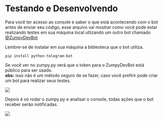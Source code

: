 # Testando e Desenvolvendo  

Para você ter acesso ao console e saber o que está acontecendo com o bot antes de enviar seu código, esse arquivo vai mostrar como você pode estar realizando testes em sua máquina local utlizando um outro bot chamado [@ZumpyDevBot](https://telegram.me/ZumpyDevBot)

Lembre-se de instalar em sua máquina a bibleoteca que o bot utiliza. 

    pip install python-telegram-bot
    
Se você ver no zumpy.py verá que o token para o ZumpyDevBot está público para ser usado.  
**obs:** isso não é um método seguro de se fazer, caso você prefirir pode criar um bot para realizar seus testes.

![](https://s8.postimg.cc/ta04j5h51/Captura_de_Tela_2018-09-01_a_s_17.17.20.png)

Depois é só rodar o zumpy.py e analisar o console, todas ações que o bot receber serão notificadas.

![](https://s8.postimg.cc/hm62o0rtx/Captura_de_Tela_2018-09-01_a_s_17.25.30.png)
